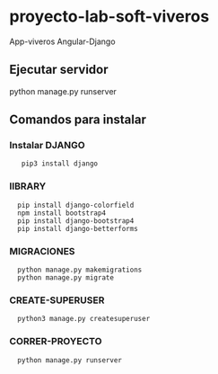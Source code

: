 # proyecto-lab-soft-viveros
App-viveros Angular-Django

## Ejecutar servidor 
   python manage.py runserver

## Comandos para instalar  
   
   ### Instalar DJANGO
       pip3 install django
   ### lIBRARY 
      pip install django-colorfield
      npm install bootstrap4
      pip install django-bootstrap4
      pip install django-betterforms
   ### MIGRACIONES
      python manage.py makemigrations
      python manage.py migrate
   ### CREATE-SUPERUSER
      python3 manage.py createsuperuser
   ### CORRER-PROYECTO
      python manage.py runserver